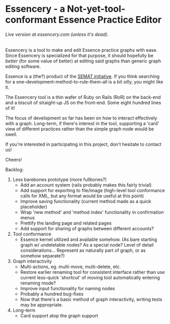 # Essencery - a Not-yet-tool-conformant Essence Practice Editor

###### Live version at essencery.com (unless it's dead).

Essencery is a tool to make and edit Essence practice graphs with ease. Since Essencery is specialized for that purpose, it should hopefully be *better* (for some value of better) at editing said graphs than generic graph editing software.

Essence is a (the?) product of the [SEMAT initiative](http://semat.org/home). If you think searching for a one-development-method-to-rule-them-all is a bit silly, you might like it.

The Essencery tool is a thin wafer of Ruby on Rails (RoR) on the back-end and a biscuit of straight-up JS on the front-end. Some eight hundred lines of it!

The focus of development so far has been on how to interact effectively with a graph. Long-term, if there's interest in the tool, supporting a 'card' view of different practices rather than the simple graph node would be swell.

If you're interested in participating in this project, don't hesitate to contact us!

Cheers!


Backlog:
1. Less barebones prototype (more fullbones?)
   - Add an account system (rails probably makes this fairly trivial)
   - Add support for exporting to file/image (high-level tool conformance calls for XML, but any format would be useful at this point)
   - Improve saving functionality (current method made as a quick placeholder)
   - Wrap 'new method' and 'method index' functionality in confirmation menus
   - Prettify the landing page and related pages
   - Add support for sharing of graphs between different accounts?
2. Tool conformance
   - Essence kernel utilized and available somehow. (As bare starting graph w/ undeletable nodes? As a special node? Level of detail considerations... Represent as naturally part of graph, or as somehow separate?)
3. Graph interactivity
   - Multi-actions, eg. multi-move, multi-delete, etc.
   - Restore earlier renaming tool for consistent interface rather than use current less-quick 'shortcut' of moving tool automatically entering renaming mode?
   - Improve input functionality for naming nodes
   - Probably a hundred bug-fixes
   - Now that there's a basic method of graph interactivity, writing tests may be appropriate.
4. Long-term
   - Card support atop the graph support
